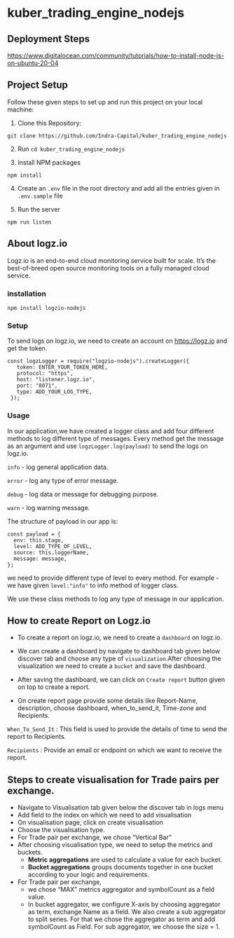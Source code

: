 # kuber_trading_engine_nodejs


## Deployment Steps

https://www.digitalocean.com/community/tutorials/how-to-install-node-js-on-ubuntu-20-04


## Project Setup

Follow these given steps to set up and run this project on your local machine:

1. Clone this Repository:
 ```
 git clone https://github.com/Indra-Capital/kuber_trading_engine_nodejs
 ```
2. Run `cd kuber_trading_engine_nodejs`

3. Install NPM packages
```
npm install
``` 
4. Create an `.env` file in the root directory and add all the entries given in `.env.sample` file

5. Run the server 
  ```
  npm run listen
  ```
  
## About logz.io

Logz.io is an end-to-end cloud monitoring service built for scale. 
It’s the best-of-breed open source monitoring tools on a fully managed cloud service.

### installation
```
npm install logzio-nodejs

```

### Setup

To send logs on logz.io, we need to create an account on https://logz.io and get the token.

```
const logzLogger = require("logzio-nodejs").createLogger({
   token: ENTER_YOUR_TOKEN_HERE,
   protocol: "https",
   host: "listener.logz.io",
   port: "8071",
   type: ADD_YOUR_LOG_TYPE,
 });

```

### Usage 

In our application,we have created a logger class and add four different methods to log different type of messages.
Every method get the message as an argument and use `logzLogger.log(payload)` to send the logs on logz.io.

`info` - log general application data. 

`error` - log any type of error message.

`debug` - log data or message for debugging purpose.

`warn` - log warning message.

The structure of payload in our app is:

```
const payload = {
  env: this.stage,
  level: ADD_TYPE_OF_LEVEL,
  source: this.loggerName,
  message: message,
};

```
we need to provide different type of level to every method. 
For example - we have given `level:"info"` to info method of logger class. 

We use these class methods to log any type of message in our application.


## How to create Report on Logz.io

* To create a report on logz.io, we need to create a `dashboard` on logz.io.

* We can create a dashboard by navigate to dashboard tab given below discover tab and choose any type of `visualization`.After choosing the visualization 
  we need to create a `bucket` and save the dashboard.

* After saving the dashboard, we can click on `Create report` button given on top to create a report.

* On create report page provide some details like Report-Name, description, choose dashboard, when_to_send_it, Time-zone and Recipients.

`When_To_Send_It` : This field is used to provide the details of time to send the report to Recipients.

`Recipients` : Provide an email or endpoint on which we want to receive the report.

## Steps to create visualisation for Trade pairs per exchange.

- Navigate to Visualisation tab given below the discover tab in logs menu
- Add field to the index on which we need to add visualisation
- On visualisation page, click on create visualisation
- Choose the visualisation type.
- For Trade pair per exchange, we chose “Vertical Bar”
- After choosing visualisation type, we need to setup the metrics and buckets.
    - **Metric aggregations** are used to calculate a value for each bucket.
    - **Bucket aggregations** groups documents together in one bucket according to your logic and requirements.
- For Trade pair per exchange,
    - we chose “MAX” metrics aggregator and symbolCount as a field value.
    - In bucket aggregator, we configure X-axis by choosing aggregator as term, exchange Name as a field.
    We also create a sub aggregator to split series. For that we chose the aggregator as term and add symbolCount as Field.
    For sub aggregator, we choose the size = 1.



